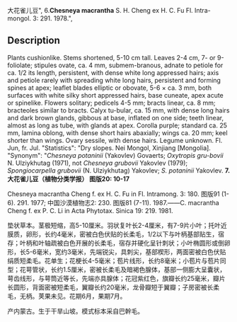 大花雀儿豆",
6.**Chesneya macrantha** S. H. Cheng ex H. C. Fu Fl. Intra-mongol. 3: 291. 1978.",

## Description
Plants cushionlike. Stems shortened, 5-10 cm tall. Leaves 2-4 cm, 7- or 9-foliolate; stipules ovate, ca. 4 mm, submem-branous, adnate to petiole for ca. 1/2 its length, persistent, with dense white long appressed hairs; axis and petiole rarely with spreading white long hairs, persistent and forming spines at apex; leaflet blades elliptic or obovate, 5-6 × ca. 3 mm, both surfaces with white silky short appressed hairs, base cuneate, apex acute or spinelike. Flowers solitary; pedicels 4-5 mm; bracts linear, ca. 8 mm; bracteoles similar to bracts. Calyx tu-bular, ca. 15 mm, with dense long hairs and dark brown glands, gibbous at base, inflated on one side; teeth linear, almost as long as tube, with glands at apex. Corolla purple; standard ca. 25 mm, lamina oblong, with dense short hairs abaxially; wings ca. 20 mm; keel shorter than wings. Ovary sessile, with dense hairs. Legume unknown. Fl. Jun, fr. Jul.
  "Statistics": "Dry slopes. Nei Mongol, Xinjiang [Mongolia].
  "Synonym": "*Chesneya potaninii* (Yakovlev) Govaerts; *Oxytropis gru-bovii* N. Ulziykhutag (1971), not *Chesneya grubovii* Yakovlev (1979); *Spongiocarpella grubovii* (N. Ulziykhutag) Yakovlev; *S. potaninii* Yakovlev.
**7. 大花雀儿豆（植物分类学报） 图版20: 10-17**

Chesneya macrantha Cheng f. ex H. C. Fu in Fl. Intramong. 3: 180. 图版91 (1-6). 291. 1977; 中国沙漠植物志2: 230. 图版81 (7-11). 1987.——C. macrantha Cheng f. ex P. C. Li in Acta Phytotax. Sinica 19: 219. 1981.

垫状草本。茎极短缩，高5-10厘米。羽状复叶长2-4厘米，有7-9片小叶；托叶近膜质，卵形，长约4毫米，密被白色伏贴的长柔毛，1/2以下与叶柄基部贴生，宿存；叶柄和叶轴疏被白色开展的长柔毛，宿存并硬化呈针刺状；小叶椭圆形或倒卵形，长5-6毫米，宽约3毫米，先端锐尖，具刺尖，基部楔形，两面密被白色伏贴绢质短柔毛。花单生；花梗长4-5毫米；苞片线形，长约8毫米；小苞片与苞片同型；花萼管状，长约1.5厘米，密被长柔毛及暗褐色腺体，基部一侧膨大呈囊状，萼齿线形，与萼筒近等长，先端亦具腺体；花冠紫红色，旗瓣长约25毫米，瓣片长圆形，背面密被短柔毛，翼瓣长约20毫米，龙骨瓣短于翼瓣；子房密被长柔毛，无柄。荚果未见。花期6月，果期7月。

产内蒙古。生于干旱山坡。模式标本采自巴幹毛。
